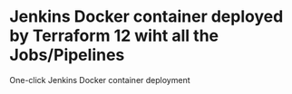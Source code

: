 # Jenkins Docker container deployed by Terraform 12 wiht all the Jobs/Pipelines
One-click Jenkins Docker container deployment
